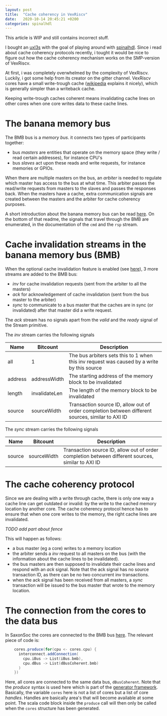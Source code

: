 ```yaml
---
layout: post
title:  "Cache coherency in VexRiscv"
date:   2020-10-14 20:45:21 +0200
categories: spinalhdl
---
```


This article is WIP and still contains incorrect stuff.

I bought an [uxl3s](https://www.crowdsupply.com/radiona/ulx3s) with the goal of playing around with [spinalhdl](https://spinalhdl.github.io/). Since i read about cache coherency protocols recently, i tought it would be nice to figure out how the cache coherency mechanism works on the SMP-version of VexRiscv.

At first, i was completely overwhelmed by the complexity of VexRiscv. Luckily, i got some help from its creator on the gitter channel. VexRiscv cores have a small write-trough cache ([wikipedia](https://en.wikipedia.org/wiki/Cache_(computing)#Writing_policies) explains it nicely), which is generally simpler than a writeback cache.

Keeping write-trough caches coherent means invalidating cache lines on other cores when one core writes data to these cache lines.

# The banana memory bus

The BMB bus is a *memory bus*. it connects two types of participants together:

- bus *masters* are entities that operate on the memory space (they write / read certain addresses), for instance CPU's
- bus *slaves* act upon these reads and write requests, for instance memories or GPIOs.

When there are multiple masters on the bus, an *arbiter* is needed to regulate which master has access to the bus at what time. 
This arbiter passes the read/write requests  from masters to the slaves and passes the responses back. When the masters have a cache, extra communication signals are created between the masters and the arbiter for cache coherency purposes.

A short introduction about the banana memory bus can be read [here](https://github.com/SpinalHDL/SaxonSoc). On the bottom of that readme, the signals that travel through the BMB are enumerated, in the documentation of the `cmd` and the `rsp` stream.

# Cache invalidation streams in the banana memory bus (BMB) 

When the optional cache invalidation feature is enabled (see [here](https://github.com/SpinalHDL/SpinalHDL/blob/dev/lib/src/main/scala/spinal/lib/bus/bmb/Bmb.scala#L462)), 3 more streams are added to the BMB bus:

- *inv* for cache invalidation requests (sent from the arbiter to all the masters)
- *ack* for acknowledgement of cache invalidation (sent from the bus master to the arbiter)
- *sync* to communicate to a bus master that the caches are in sync (or invalidated) after that master did a write request.

The *ack* stream has no signals apart from the *valid* and the *ready* signal of the Stream primitive.

The *inv* stream carries the following signals

| Name    | Bitcount       | Description                                                                                        |
| ------- | -------------- | ------------                                                                                       |
| all     | 1              | The bus arbiters sets this to 1 when this inv request was caused by a write by this source         |
| address | addressWidth   | The starting address of the memory block to be invalidated                                         |
| length  | invalidateLen  | The length of the memory block to be invalidated                                                   |
| source  | sourceWidth    | Transaction source ID, allow out of order completion between different sources, similar to AXI ID  | 

The *sync* stream carries the following signals

| Name    | Bitcount       | Description                                                                                        |
| ------- | -------------- | ------------                                                                                       |
| source  | sourceWidth    | Transaction source ID, allow out of order completion between different sources, similar to AXI ID  | 


# The cache coherency protocol

Since we are dealing with a write through cache, there is only one way a cache line can get outdated or invalid: by the write to the cached memory location by another core. The cache coherency protocol hence has to ensure that when one core writes to the memory, the right cache lines are invalidated.

*TODO add part about fence*

This will happen as follows:

* a bus master (eg a core) writes to a memory location
* the arbiter sends a *inv* request to all masters on the bus (with the information about the cache lines to be invalidated).
* the bus masters are then supposed to invalidate their cache lines and respond with an *ack* signal. Note that the ack signal has no source transaction ID, as there can be no two concurrent inv transactions.
* when the ack signal has been received from all masters, a *sync* transaction will be issued to the bus master that wrote to the memory location.





# The connection from the cores to the data bus

In SaxonSoc the cores are connected to the BMB bus [here](https://github.com/SpinalHDL/SaxonSoc/blob/01f44c3a93a43e78478db4b6a0922c5a552dc702/hardware/scala/saxon/VexRiscvClusterGenerator.scala#L54). The relevant piece of code is:

```scala
    cores.produce(for(cpu <- cores.cpu) {
      interconnect.addConnection(
        cpu.iBus -> List(iBus.bmb),
        cpu.dBus -> List(dBusCoherent.bmb)
      )
    })
```

Here, all cores are connected to the same data bus, `dBusCoherent`. Note that the *produce* syntax is used here which is part of the [generator framework](https://spinalhdl.github.io/SpinalDoc-RTD/SpinalHDL/Libraries/generator.html). Basically, the variable `cores` here is not a list of cores but a list of core *handles*. Handles are basically area's that will become available at some point. The scala code block inside the `produce` call will then only be called when the `cores` structure has been generated.

